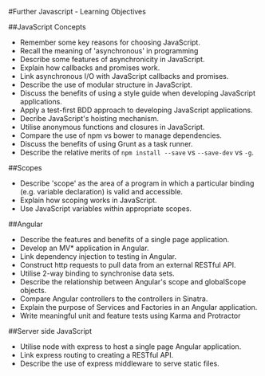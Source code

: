 #Further Javascript - Learning Objectives

##JavaScript Concepts
* Remember some key reasons for choosing JavaScript.
* Recall the meaning of 'asynchronous' in programming
* Describe some features of asynchronicity in JavaScript.
* Explain how callbacks and promises work.
* Link asynchronous I/O with JavaScript callbacks and promises.
* Describe the use of modular structure in JavaScript.
* Discuss the benefits of using a style guide when developing JavaScript applications.
* Apply a test-first BDD approach to developing JavaScript applications.
* Decribe JavaScript's hoisting mechanism.
* Utilise anonymous functions and closures in JavaScript.
* Compare the use of npm vs bower to manage dependencies.
* Discuss the benefits of using Grunt as a task runner.
* Describe the relative merits of ```npm install --save``` vs ```--save-dev``` vs ```-g```.

##Scopes
* Describe 'scope' as the area of a program in which a particular binding (e.g. variable declaration) is valid and accessible.
* Explain how scoping works in JavaScript.
* Use JavaScript variables within appropriate scopes.

##Angular

* Describe the features and benefits of a single page application.
* Develop an MV* application in Angular.
* Link dependency injection to testing in Angular.
* Construct http requests to pull data from an external RESTful API.
* Utilise 2-way binding to synchronise data sets.
* Describe the relationship between Angular's scope and globalScope objects.
* Compare Angular controllers to the controllers in Sinatra.
* Explain the purpose of Services and Factories in an Angular application.
* Write meaningful unit and feature tests using Karma and Protractor
 
##Server side JavaScript

* Utilise node with express to host a single page Angular application.
* Link express routing to creating a RESTful API.
* Describe the use of express middleware to serve static files.
